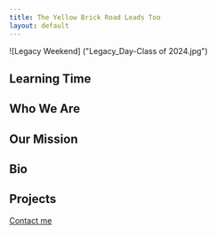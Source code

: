 ```yaml
---
title: The Yellow Brick Road Leads Too
layout: default
---
```

![Legacy Weekend] ("Legacy_Day-Class of 2024.jpg")

## Learning Time

## Who We Are 

## Our Mission 

## Bio

## Projects


[Contact me](#contact-information)
